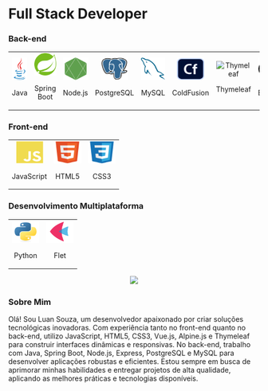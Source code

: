 <h1>Full Stack Developer</h1>

<h3>Back-end</h3>
<table>
  <tr>
    <td align="center">
      <img title="Java" alt="Java" height="45" width="55" src="https://raw.githubusercontent.com/devicons/devicon/master/icons/java/java-original.svg">
      <p>Java</p>
    </td>
    <td align="center">
      <img title="Spring Boot" alt="Spring Boot" height="45" width="55" src="https://raw.githubusercontent.com/devicons/devicon/master/icons/spring/spring-original.svg">
      <p>Spring Boot</p>
    </td>
    <td align="center">
      <img title="Node.js" alt="Node.js" height="45" width="55" src="https://raw.githubusercontent.com/devicons/devicon/master/icons/nodejs/nodejs-plain.svg">
      <p>Node.js</p>
    </td>
    <td align="center">
      <img title="PostgreSQL" alt="PostgreSQL" height="45" width="55" src="https://raw.githubusercontent.com/devicons/devicon/master/icons/postgresql/postgresql-original.svg">
      <p>PostgreSQL</p>
    </td>
    <td align="center">
      <img title="MySQL" alt="MySQL" height="45" width="55" src="https://raw.githubusercontent.com/devicons/devicon/master/icons/mysql/mysql-original.svg">
      <p>MySQL</p>
    </td>
    <td align="center">
      <img title="ColdFusion" alt="ColdFusion" height="45" width="55" src="https://github.com/LUANSSA/LUANSSA/blob/main/cf.svg">
      <p>ColdFusion</p>
    </td>
    <td align="center">
      <img title="Thymeleaf" alt="Thymeleaf" height="45" width="55" src="https://www.thymeleaf.org/doc/images/thymeleaf.png">
      <p>Thymeleaf</p>
    </td>
    <td align="center">
      <img title="Express" alt="Express" height="45" width="55" src="https://raw.githubusercontent.com/devicons/devicon/master/icons/express/express-original.svg">
      <p>Express</p>
    </td>
    <td align="center">
      <img title="Nest.js" alt="Nest.js" height="45" width="55" src="https://nestjs.com/img/logo-small.svg">
      <p>Nest.js</p>
    </td>
  </tr>
</table>

<h3>Front-end</h3>
<table>
  <tr>
    <td align="center">
      <img title="JavaScript" alt="JavaScript" height="45" width="55" src="https://raw.githubusercontent.com/devicons/devicon/master/icons/javascript/javascript-plain.svg">
      <p>JavaScript</p>
    </td>
    <td align="center">
      <img title="HTML5" alt="HTML5" height="45" width="55" src="https://raw.githubusercontent.com/devicons/devicon/master/icons/html5/html5-original.svg">
      <p>HTML5</p>
    </td>
    <td align="center">
      <img title="CSS3" alt="CSS3" height="45" width="55" src="https://raw.githubusercontent.com/devicons/devicon/master/icons/css3/css3-original.svg">
      <p>CSS3</p>
    </td>
  </tr>
</table>

<h3>Desenvolvimento Multiplataforma</h3>
<table>
  <tr>
    <td align="center">
      <img title="Python" alt="Python" height="45" width="55" src="https://raw.githubusercontent.com/devicons/devicon/master/icons/python/python-original.svg">
      <p>Python</p>
    </td>
    <td align="center">
      <img title="Flet" alt="Flet" height="45" width="55" src="https://github.com/LUANSSA/LUANSSA/blob/main/logo-flet.svg">
      <p>Flet</p>
    </td>
  </tr>
</table>

<figure align="center">
    <a href="https://github.com/LUANSSA">
        <img height="195em" src="https://github-readme-stats.vercel.app/api/top-langs/?username=LUANSSA&layout=compact&langs_count=16&theme=dracula"/>
    </a>
</figure>

### Sobre Mim

Olá! Sou Luan Souza, um desenvolvedor apaixonado por criar soluções tecnológicas inovadoras. Com experiência tanto no front-end quanto no back-end, utilizo JavaScript, HTML5, CSS3, Vue.js, Alpine.js e Thymeleaf para construir interfaces dinâmicas e responsivas. No back-end, trabalho com Java, Spring Boot, Node.js, Express, PostgreSQL e MySQL para desenvolver aplicações robustas e eficientes. Estou sempre em busca de aprimorar minhas habilidades e entregar projetos de alta qualidade, aplicando as melhores práticas e tecnologias disponíveis.
